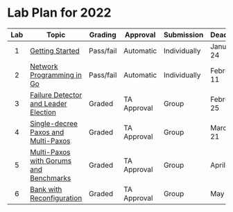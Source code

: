 # Lab Plan for 2022

| Lab | Topic                                                     | Grading          | Approval             | Submission              | Deadline          |
|:---:|-----------------------------------------------------------|------------------|----------------------|-------------------------|-------------------|
| 1 | [Getting Started][1] | Pass/fail | Automatic | Individually | January 24 |
| 2 | [Network Programming in Go][2] | Pass/fail | Automatic | Individually | February 11 |
| 3 | [Failure Detector and Leader Election][3] | Graded | TA Approval | Group | February 25 |
| 4 | [Single-decree Paxos and Multi-Paxos][4] | Graded | TA Approval | Group | March 21 |
| 5 | [Multi-Paxos with Gorums and Benchmarks][5] | Graded | TA Approval | Group | April 11 |
| 6 | [Bank with Reconfiguration][6] | Graded | TA Approval | Group | May 2 |

[1]: https://github.com/dat520-2022/assignments/tree/main/lab1
[2]: https://github.com/dat520-2022/assignments/tree/main/lab2
[3]: https://github.com/dat520-2022/assignments/tree/main/lab3
[4]: https://github.com/dat520-2022/assignments/tree/main/lab4
[5]: https://github.com/dat520-2022/assignments/tree/main/lab5
[6]: https://github.com/dat520-2022/assignments/tree/main/lab6
